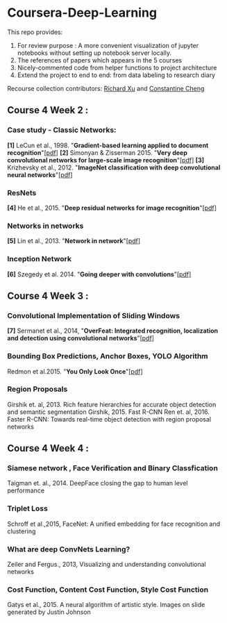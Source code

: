 # Coursera-Deep-Learning
This repo provides:
1. For review purpose : A more convenient visualization of jupyter notebooks without setting up notebook server locally.
2. The references of papers which appears in the 5 courses
3. Nicely-commented code from helper functions to project architecture
4. Extend the project to end to end: from data labeling to research diary

Recourse collection contributors: [Richard Xu](https://github.com/richard3983) and [Constantine Cheng](https://github.com/Consibic)



## Course 4 Week 2 :
### Case study - Classic Networks:
**[1]** LeCun et al., 1998. "**Gradient-based learning applied to document recognition**"[[pdf]](http://yann.lecun.com/exdb/publis/pdf/lecun-98.pdf)
**[2]** Simonyan & Zisserman 2015. "**Very deep convolutional networks for large-scale image recognition**"[[pdf]](https://arxiv.org/pdf/1409.1556.pdf)
**[3]** Krizhevsky et al., 2012. "**ImageNet classification with deep convolutional neural networks**"[[pdf]](https://papers.nips.cc/paper/4824-imagenet-classification-with-deep-convolutional-neural-networks.pdf)

### ResNets 
**[4]** He et al., 2015. "**Deep residual networks for image recognition**"[[pdf]](https://arxiv.org/pdf/1512.03385.pdf)
	
### Networks in networks
**[5]** Lin et al., 2013. "**Network in network**"[[pdf]](https://arxiv.org/pdf/1312.4400.pdf)

### Inception Network
**[6]** Szegedy et al. 2014. "**Going deeper with convolutions**"[[pdf]](https://www.cs.unc.edu/~wliu/papers/GoogLeNet.pdf)


## Course 4 Week 3 :
### Convolutional Implementation of Sliding Windows
**[7]** Sermanet et al., 2014, "**OverFeat: Integrated recognition, localization and detection using convolutional networks**"[[pdf]](https://arxiv.org/pdf/1312.6229.pdf)

### Bounding Box Predictions, Anchor Boxes, YOLO Algorithm
Redmon et al.2015. "**You Only Look Once**"[[pdf]](https://pjreddie.com/media/files/papers/yolo.pdf)

### Region Proposals
Girshik et. al, 2013. Rich feature hierarchies for accurate object detection and semantic segmentation
Girshik, 2015. Fast R-CNN
Ren et. al, 2016. Faster R-CNN: Towards real-time object detection with region proposal networks


## Course 4 Week 4 :
### Siamese network , Face Verification and Binary Classfication
Taigman et. al., 2014. DeepFace closing the gap to human level performance

### Triplet Loss
Schroff et al.,2015, FaceNet: A unified embedding for face recognition and clustering

### What are deep ConvNets Learning?
Zeiler and Fergus., 2013, Visualizing and understanding convolutional networks
	
### Cost Function, Content Cost Function, Style Cost Function
Gatys et al., 2015. A neural algorithm of artistic style. Images on slide generated by Justin Johnson

